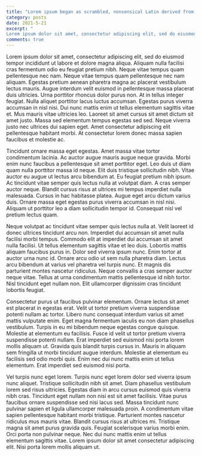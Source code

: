```yaml
---
title: "Lorem ipsum began as scrambled, nonsensical Latin derived from Cicero's 1st-century BC text De Finibus Bonorum et Malorum."
category: posts
date: 2021-5-21
excerpt: "
Lorem ipsum dolor sit amet, consectetur adipiscing elit, sed do eiusmod tempor incididunt ut labore et dolore magna aliqua. Aliquam nulla facilisi cras fermentum odio eu feugiat pretium nibh. Neque vitae tempus quam pellentesque nec nam. Neque vitae tempus quam pellentesque nec nam aliquam. Egestas pretium aenean pharetra magna ac placerat vestibulum lectus mauris. Augue interdum velit euismod in pellentesque massa placerat duis ultricies. Urna porttitor rhoncus dolor purus non. At in tellus integer feugiat. Nulla aliquet porttitor lacus luctus accumsan. Egestas purus viverra accumsan in nisl nisi. Dui nunc mattis enim ut tellus elementum sagittis vitae et. Mus mauris vitae ultricies leo. Laoreet sit amet cursus sit amet dictum sit amet justo. Massa sed elementum tempus egestas sed sed. Neque viverra justo nec ultrices dui sapien eget. Amet consectetur adipiscing elit pellentesque habitant morbi. At consectetur lorem donec massa sapien faucibus et molestie ac."
comments: true
---
```




Lorem ipsum dolor sit amet, consectetur adipiscing elit, sed do eiusmod tempor incididunt ut labore et dolore magna aliqua. Aliquam nulla facilisi cras fermentum odio eu feugiat pretium nibh. Neque vitae tempus quam pellentesque nec nam. Neque vitae tempus quam pellentesque nec nam aliquam. Egestas pretium aenean pharetra magna ac placerat vestibulum lectus mauris. Augue interdum velit euismod in pellentesque massa placerat duis ultricies. Urna porttitor rhoncus dolor purus non. At in tellus integer feugiat. Nulla aliquet porttitor lacus luctus accumsan. Egestas purus viverra accumsan in nisl nisi. Dui nunc mattis enim ut tellus elementum sagittis vitae et. Mus mauris vitae ultricies leo. Laoreet sit amet cursus sit amet dictum sit amet justo. Massa sed elementum tempus egestas sed sed. Neque viverra justo nec ultrices dui sapien eget. Amet consectetur adipiscing elit pellentesque habitant morbi. At consectetur lorem donec massa sapien faucibus et molestie ac.

Tincidunt ornare massa eget egestas. Amet massa vitae tortor condimentum lacinia. Ac auctor augue mauris augue neque gravida. Morbi enim nunc faucibus a pellentesque sit amet porttitor eget. Leo duis ut diam quam nulla porttitor massa id neque. Elit duis tristique sollicitudin nibh. Vitae auctor eu augue ut lectus arcu bibendum at. Eu feugiat pretium nibh ipsum. Ac tincidunt vitae semper quis lectus nulla at volutpat diam. A cras semper auctor neque. Blandit cursus risus at ultrices mi tempus imperdiet nulla malesuada. Cursus in hac habitasse platea. Augue eget arcu dictum varius duis. Ornare massa eget egestas purus viverra accumsan in nisl nisi. Aliquam ut porttitor leo a diam sollicitudin tempor id. Consequat nisl vel pretium lectus quam.

Neque volutpat ac tincidunt vitae semper quis lectus nulla at. Velit laoreet id donec ultrices tincidunt arcu non. Imperdiet dui accumsan sit amet nulla facilisi morbi tempus. Commodo elit at imperdiet dui accumsan sit amet nulla facilisi. Ut tellus elementum sagittis vitae et leo duis. Lobortis mattis aliquam faucibus purus in. Dolor sed viverra ipsum nunc. Enim tortor at auctor urna nunc id. Ornare arcu odio ut sem nulla pharetra diam. Lectus arcu bibendum at varius vel pharetra vel turpis nunc. Et magnis dis parturient montes nascetur ridiculus. Neque convallis a cras semper auctor neque vitae. Tellus at urna condimentum mattis pellentesque id nibh tortor. Nisl tincidunt eget nullam non. Elit ullamcorper dignissim cras tincidunt lobortis feugiat.

Consectetur purus ut faucibus pulvinar elementum. Ornare lectus sit amet est placerat in egestas erat. Velit ut tortor pretium viverra suspendisse potenti nullam ac tortor. Libero nunc consequat interdum varius sit amet mattis vulputate enim. Eget magna fermentum iaculis eu non diam phasellus vestibulum. Turpis in eu mi bibendum neque egestas congue quisque. Molestie at elementum eu facilisis. Fusce id velit ut tortor pretium viverra suspendisse potenti nullam. Erat imperdiet sed euismod nisi porta lorem mollis aliquam ut. Gravida quis blandit turpis cursus in. Mauris in aliquam sem fringilla ut morbi tincidunt augue interdum. Molestie at elementum eu facilisis sed odio morbi quis. Enim nec dui nunc mattis enim ut tellus elementum. Erat imperdiet sed euismod nisi porta.

Vel turpis nunc eget lorem. Turpis nunc eget lorem dolor sed viverra ipsum nunc aliquet. Tristique sollicitudin nibh sit amet. Diam phasellus vestibulum lorem sed risus ultricies. Egestas diam in arcu cursus euismod quis viverra nibh cras. Tincidunt eget nullam non nisi est sit amet facilisis. Vitae purus faucibus ornare suspendisse sed nisi lacus sed. Massa tincidunt nunc pulvinar sapien et ligula ullamcorper malesuada proin. A condimentum vitae sapien pellentesque habitant morbi tristique. Parturient montes nascetur ridiculus mus mauris vitae. Blandit cursus risus at ultrices mi. Tristique magna sit amet purus gravida quis. Feugiat scelerisque varius morbi enim. Orci porta non pulvinar neque. Nec dui nunc mattis enim ut tellus elementum sagittis vitae. Lorem ipsum dolor sit amet consectetur adipiscing elit. Nisi porta lorem mollis aliquam ut.
